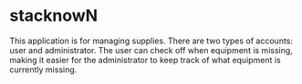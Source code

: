 # stacknowN
This application is for managing supplies.
There are two types of accounts: user and administrator.
The user can check off when equipment is missing, making it easier for the administrator to keep track of what equipment is currently missing.
